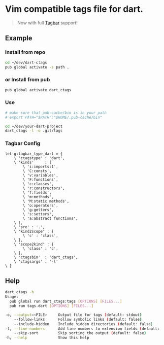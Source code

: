 # Vim compatible tags file for dart.  
> Now with full [Tagbar](https://github.com/majutsushi/tagbar) support!


## Example

### Install from repo
``` bash
cd ~/dev/dart-ctags
pub global activate -s path .
```

### or Install from pub
``` bash
pub global activate dart_ctags
```

### Use
``` bash
# make sure that pub-cache/bin is in your path
# export PATH="$PATH":"$HOME/.pub-cache/bin"

cd ~/dev/your-dart-project
dart_ctags -l -o .git/tags
```

### Tagbar Config
```
let g:tagbar_type_dart = {
    \ 'ctagstype' : 'dart',
    \ 'kinds'     : [
        \ 'i:imports:1',
        \ 'C:consts',
        \ 'v:variables',
        \ 'F:functions',
        \ 'c:classes',
        \ 'r:constructors',
        \ 'f:fields',
        \ 'm:methods',
        \ 'M:static methods',
        \ 'o:operators',
        \ 'g:getters',
        \ 's:setters',
        \ 'a:abstract functions',
    \ ],
    \ 'sro' : '.',
    \ 'kind2scope' : {
        \ 'c' : 'class',
    \ },
    \ 'scope2kind' : {
        \ 'class' : 'c',
    \ },
    \ 'ctagsbin'  : 'dart_ctags',
    \ 'ctagsargs' : '-l'
\ }
```

## Help

``` bash
dart_ctags -h
Usage:
  pub global run dart_ctags:tags [OPTIONS] [FILES...]
  pub run tags.dart [OPTIONS] [FILES...]

-o, --output=<FILE>     Output file for tags (default: stdout)
    --follow-links      Follow symbolic links (default: false)
    --include-hidden    Include hidden directories (default: false)
-l, --line-numbers      Add line numbers to extension fields (default: false)
    --skip-sort         Skip sorting the output (default: false)
-h, --help              Show this help
```
